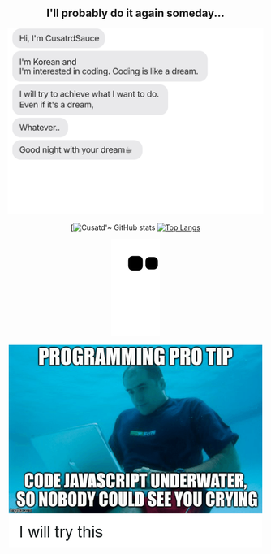 <h2 align="center">
  I'll probably do it again someday... 
  
</h2>

<div align=center>
  
  ![imsg](https://github.com/CustardSauce/CustardSauce/blob/main/deco/template.svg)
  
  [![Cusatd'~ GitHub stats](https://github-readme-stats.vercel.app/api?username=CustardSauce&theme=dark&show_icons=true)
  [![Top Langs](https://github-readme-stats.vercel.app/api/top-langs/?username=CustardSauce&layout=compact&theme=dark)](https://github.com/metleeha)

  ![snake gif](https://github.com/CustardSauce/CustardSauce/blob/output/github-contribution-grid-snake.svg)
  
  <img src=./images/meme3.png>
  
</div>
